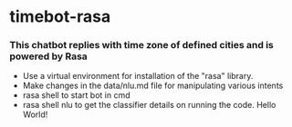 # timebot-rasa

### This chatbot replies with time zone of defined cities and is powered by Rasa

* Use a virtual environment for installation of the "rasa" library.
* Make changes in the data/nlu.md file for manipulating various intents
* rasa shell to start bot in cmd
* rasa shell nlu to get the classifier details on running the code.
Hello World!
